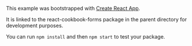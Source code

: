This example was bootstrapped with [Create React App](https://github.com/facebook/create-react-app).

It is linked to the react-cookbook-forms package in the parent directory for development purposes.

You can run `npm install` and then `npm start` to test your package.
